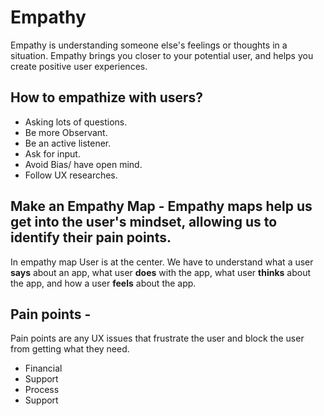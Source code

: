 # Empathy
Empathy is understanding someone else's feelings or thoughts in a situation. Empathy brings you closer to your potential user, and helps you create positive user experiences.

## How to empathize with users?
* Asking lots of questions.
* Be more Observant. 
* Be an active listener.
* Ask for input.
* Avoid Bias/ have open mind.
* Follow UX researches.


## Make an Empathy Map - Empathy maps help us get into the user's mindset, allowing us to identify their pain points.

In empathy map User is at the center. We have to understand what a user **says** about an app, what user **does** with the app, what user **thinks** about the app,  and how a user **feels** about the app. 

## Pain points - 
Pain points are any UX issues that frustrate the user and block the user from getting what they need.
* Financial
* Support
* Process
* Support
